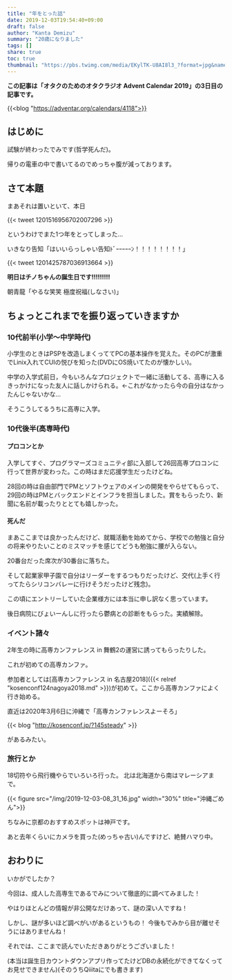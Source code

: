 ```yaml
---
title: "年をとった話"
date: 2019-12-03T19:54:40+09:00
draft: false
author: "Kanta Demizu"
summary: "20歳になりました"
tags: []
share: true
toc: true
thumbnail: "https://pbs.twimg.com/media/EKylTK-U8AI8l3_?format=jpg&name=large"
---
```


**この記事は「オタクのためのオタクラジオ Advent Calendar 2019」の3日目の記事です。**

{{<blog "https://adventar.org/calendars/4118">}}

## はじめに

試験が終わったでみです(哲学死んだ)。

帰りの電車の中で書いてるのでめっちゃ腹が減っております。

## さて本題

まあそれは置いといて、本日

{{< tweet 1201516956702007296 >}}

というわけでまた1つ年をとってしまった…

いきなり告知「はいいらっしゃい告知ﾄﾞｰｰｰｰｰﾝ！！！！！！！！」

{{< tweet 1201425787036913664 >}}

**明日はチノちゃんの誕生日です!!!!!!!!!**

朝青龍「やるな笑笑 極度祝福(しなさい)」

## ちょっとこれまでを振り返っていきますか

### 10代前半(小学〜中学時代)

小学生のときはPSPを改造しまくっててPCの基本操作を覚えた。そのPCが激重でLinix入れてCUIの悦びを知った(DVDにOS焼いてたのが懐かしい)。

中学の入学式前日，今もいろんなプロジェクトで一緒に活動してる、高専に入るきっかけになった友人に話しかけられる。←これがなかったら今の自分はなかったんじゃないかな...

そうこうしてるうちに高専に入学。

### 10代後半(高専時代)

#### プロコンとか

入学してすぐ、プログラマーズコミュニティ部に入部して26回高専プロコンに行って世界が変わった。この時はまだ応援学生だったけどね。

28回の時は自由部門でPMとソフトウェアのメインの開発をやらせてもらって、29回の時はPMとバックエンドとインフラを担当しました。賞をもらったり、新聞に名前が載ったりととても嬉しかった。

#### 死んだ

まあここまでは良かったんだけど、就職活動を始めてから、学校での勉強と自分の将来やりたいことのミスマッチを感じてどうも勉強に腰が入らない。

20番台だった席次が30番台に落ちた。

そして起業家甲子園で自分はリーダーをするつもりだったけど、交代(上手く行ってたらシリコンバレーに行けそうだったけど残念)。

この頃にエントリーしていた企業様方には本当に申し訳なく思っています。

後日病院にびょいーんしに行ったら鬱病との診断をもらった。実績解除。

### イベント諸々

2年生の時に高専カンファレンス in 舞鶴2の運営に誘ってもらったりした。

これが初めての高専カンファ。

参加者としては[高専カンファレンス in 名古屋2018]({{< relref "kosenconf124nagoya2018.md" >}})が初めて。ここから高専カンファによく行き始める。

直近は2020年3月6日に沖縄で「高専カンファレンスよーそろ」

{{< blog "http://kosenconf.jp/?145steady" >}}

があるみたい。

### 旅行とか

18切符やら飛行機やらでいろいろ行った。
北は北海道から南はマレーシアまで。

{{< figure src="/img/2019-12-03-08_31_16.jpg" width="30%"  title="沖縄ごめん">}}

ちなみに京都のおすすめスポットは神戸です。

あと去年くらいにカメラを買った(めっちゃ古い)んですけど、絶賛ハマり中。

## おわりに

いかがでしたか？

今回は、成人した高専生であるでみについて徹底的に調べてみました！

やはりほとんどの情報が非公開なだけあって、謎の深い人ですね！

しかし、謎が多いほど調べがいがあるというもの！
今後もでみから目が離せそうにはありませんね！

それでは、ここまで読んでいただきありがとうございました！

(本当は誕生日カウントダウンアプリ作ってたけどDBの永続化ができてなくってお見せできません)(そのうちQiiitaにでも書きます)
